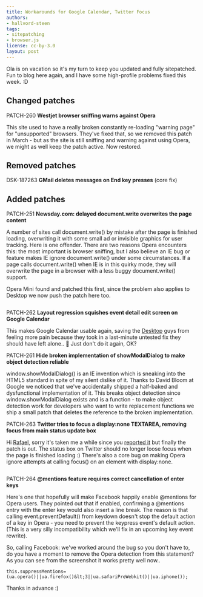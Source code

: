 ```yaml
---
title: Workarounds for Google Calendar, Twitter Focus
authors:
- hallvord-steen
tags:
- sitepatching
- browser.js
license: cc-by-3.0
layout: post
---
```

Ola is on vacation so it&#39;s my turn to keep you updated and fully sitepatched. Fun to blog here again, and I have some high-profile problems fixed this week. :D

## Changed patches



PATCH-260	<strong>Westjet browser sniffing warns against Opera</strong>

This site used to have a really broken constantly re-loading &quot;warning page&quot; for &quot;unsupported&quot; browsers. They&#39;ve fixed that, so we removed this patch in March - but as the site is still sniffing and warning against using Opera, we might as well keep the patch active. Now restored.

## Removed patches



DSK-187263 <strong>GMail deletes messages on End key presses</strong> (core fix)

## Added patches



PATCH-251 <strong>Newsday.com: delayed document.write overwrites the page content</strong>

A number of sites call document.write() by mistake after the page is finished loading, overwriting it with some small ad or invisible graphics for user tracking. Here is one offender. There are two reasons Opera encounters this: the most important is browser sniffing, but I also believe an IE bug or feature makes IE ignore document.write() under some circumstances. If a page calls document.write() when IE is in this quirky mode, they will overwrite the page in a browser with a less buggy document.write() support.

Opera Mini found and patched this first, since the problem also applies to Desktop we now push the patch here too.

<span class='imgright'><img alt='' src='http://files.myopera.com/hallvors/blog/gcal.jpg' /></span>

PATCH-262	<strong>Layout regression squishes event detail edit screen on Google Calendar</strong>

This makes Google Calendar usable again, saving the <a href="/desktopteam/" target="_blank">Desktop</a> guys from feeling more pain because they took in a last-minute untested fix they should have left alone.. :angel: Just don&#39;t do it again, OK?

PATCH-261	<strong>Hide broken implementation of showModalDialog to make object detection reliable</strong>

window.showModalDialog() is an IE invention which is sneaking into the HTML5 standard in spite of my silent dislike of it. Thanks to David Bloom at Google we noticed that we&#39;ve accidentally shipped a half-baked and dysfunctional implementation of it. This breaks object detection since window.showModalDialog exists and is a function - to make object detection work for developers who want to write replacement functions we ship a small patch that deletes the reference to the broken implementation.

PATCH-263	<strong>Twitter tries to focus a display:none TEXTAREA, removing focus from main status update box</strong>

Hi <a href="/rafaelluik/" target="_blank">Rafael</a>, sorry it&#39;s taken me a while since you <a href="http://my.opera.com/sitepatching/blog/show.dml/11250621#comment28051351" target="_blank">reported it</a> but finally the patch is out. The status box on Twitter should no longer loose focus when the page is finished loading :) There&#39;s also a core bug on making Opera ignore attempts at calling focus() on an element with display:none.

<span class='imgright'><img alt='' src='http://files.myopera.com/hallvors/blog/fb-mentions.jpg' /></span>

PATCH-264 <strong>@mentions feature requires correct cancellation of enter keys</strong>

Here&#39;s one that hopefully will make Facebook happily enable @mentions for Opera users. They pointed out that if enabled, confirming a @mentions entry with the enter key would also insert a line break. The reason is that calling event.preventDefault() from keydown doesn&#39;t stop the default action of a key in Opera - you need to prevent the keypress event&#39;s default action. (This is a very silly incompatibility which we&#39;ll fix in an upcoming key event rewrite).

So, calling Facebook: we&#39;ve worked around the bug so you don&#39;t have to, do you have a moment to remove the Opera detection from this statement? As you can see from the screenshot it works pretty well now..

	this.suppressMentions=(ua.opera()||ua.firefox()&lt;3||ua.safariPreWebkit()||ua.iphone());

Thanks in advance :)
